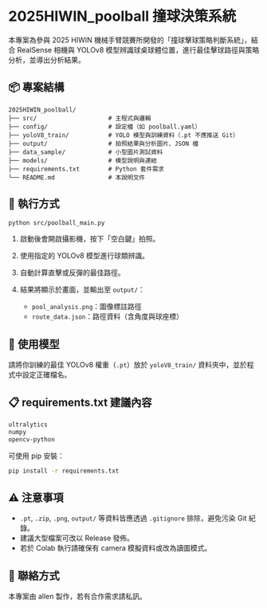 
# 2025HIWIN_poolball 撞球決策系統

本專案為參與 2025 HIWIN 機械手臂競賽所開發的「撞球擊球策略判斷系統」，結合 RealSense 相機與 YOLOv8 模型辨識球桌球體位置，進行最佳擊球路徑與策略分析，並導出分析結果。

## 📦 專案結構

```
2025HIWIN_poolball/
├── src/                    # 主程式與邏輯
├── config/                 # 設定檔（如 poolball.yaml）
├── yoloV8_train/           # YOLO 模型與訓練資料（.pt 不應推送 Git）
├── output/                 # 拍照結果與分析圖片、JSON 檔
├── data_sample/            # 小型圖片測試資料
├── models/                 # 模型說明與連結
├── requirements.txt        # Python 套件需求
└── README.md               # 本說明文件
```

## 🚀 執行方式

```bash
python src/poolball_main.py
```

1. 啟動後會開啟攝影機，按下「空白鍵」拍照。
2. 使用指定的 YOLOv8 模型進行球類辨識。
3. 自動計算直擊或反彈的最佳路徑。
4. 結果將顯示於畫面，並輸出至 `output/`：

   - `pool_analysis.png`：圖像標註路徑
   - `route_data.json`：路徑資料（含角度與球座標）

## 🧠 使用模型

請將你訓練的最佳 YOLOv8 權重（`.pt`）放於 `yoloV8_train/` 資料夾中，並於程式中設定正確檔名。

## 📋 requirements.txt 建議內容

```txt
ultralytics
numpy
opencv-python
```

可使用 pip 安裝：

```bash
pip install -r requirements.txt
```

## ⚠️ 注意事項

- `.pt`, `.zip`, `.png`, `output/` 等資料皆應透過 `.gitignore` 排除，避免污染 Git 紀錄。
- 建議大型檔案可改以 Release 發佈。
- 若於 Colab 執行請確保有 camera 模擬資料或改為讀圖模式。

## 📮 聯絡方式

本專案由 allen 製作，若有合作需求請私訊。

